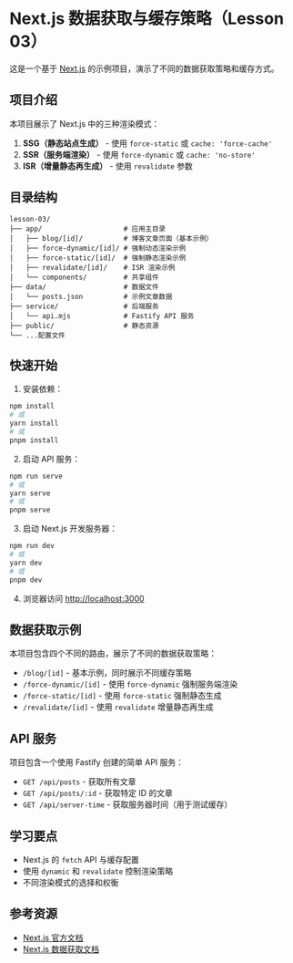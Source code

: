 # Next.js 数据获取与缓存策略（Lesson 03）

这是一个基于 [Next.js](https://nextjs.org) 的示例项目，演示了不同的数据获取策略和缓存方式。

## 项目介绍

本项目展示了 Next.js 中的三种渲染模式：

1. **SSG（静态站点生成）** - 使用 `force-static` 或 `cache: 'force-cache'`
2. **SSR（服务端渲染）** - 使用 `force-dynamic` 或 `cache: 'no-store'`
3. **ISR（增量静态再生成）** - 使用 `revalidate` 参数

## 目录结构

```
lesson-03/
├── app/                    # 应用主目录
│   ├── blog/[id]/          # 博客文章页面（基本示例）
│   ├── force-dynamic/[id]/ # 强制动态渲染示例
│   ├── force-static/[id]/  # 强制静态渲染示例
│   ├── revalidate/[id]/    # ISR 渲染示例
│   └── components/         # 共享组件
├── data/                   # 数据文件
│   └── posts.json          # 示例文章数据
├── service/                # 后端服务
│   └── api.mjs             # Fastify API 服务
├── public/                 # 静态资源
└── ...配置文件
```

## 快速开始

1. 安装依赖：

```bash
npm install
# 或
yarn install
# 或
pnpm install
```

2. 启动 API 服务：

```bash
npm run serve
# 或
yarn serve
# 或
pnpm serve
```

3. 启动 Next.js 开发服务器：

```bash
npm run dev
# 或
yarn dev
# 或
pnpm dev
```

4. 浏览器访问 [http://localhost:3000](http://localhost:3000)

## 数据获取示例

本项目包含四个不同的路由，展示了不同的数据获取策略：

- `/blog/[id]` - 基本示例，同时展示不同缓存策略
- `/force-dynamic/[id]` - 使用 `force-dynamic` 强制服务端渲染
- `/force-static/[id]` - 使用 `force-static` 强制静态生成
- `/revalidate/[id]` - 使用 `revalidate` 增量静态再生成

## API 服务

项目包含一个使用 Fastify 创建的简单 API 服务：

- `GET /api/posts` - 获取所有文章
- `GET /api/posts/:id` - 获取特定 ID 的文章
- `GET /api/server-time` - 获取服务器时间（用于测试缓存）

## 学习要点

- Next.js 的 `fetch` API 与缓存配置
- 使用 `dynamic` 和 `revalidate` 控制渲染策略
- 不同渲染模式的选择和权衡

## 参考资源

- [Next.js 官方文档](https://nextjs.org/docs)
- [Next.js 数据获取文档](https://nextjs.org/docs/app/building-your-application/data-fetching)
